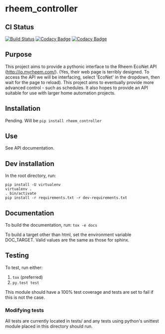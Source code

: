# rheem_controller

## CI Status

[![Build Status](https://travis-ci.org/spresse1/rheem_controller.svg?branch=master)](https://travis-ci.org/spresse1/rheem_controller)
[![Codacy Badge](https://api.codacy.com/project/badge/Coverage/442183750d6e495abfbc0eb5e21a2242)](https://www.codacy.com/app/spresse1/rheem_controller?utm_source=github.com&amp;utm_medium=referral&amp;utm_content=spresse1/rheem_controller&amp;utm_campaign=Badge_Coverage)
[![Codacy Badge](https://api.codacy.com/project/badge/grade/442183750d6e495abfbc0eb5e21a2242)](https://www.codacy.com/app/spresse1/rheem_controller)

## Purpose

This project aims to provide a pythonic interface to the Rheem EcoNet API (http://io.myrheem.com/).  (Yes, their web page is terribly designed.  To access the API we will be interfacing, select 'EcoNet' in the dropdown, then wait for the page to reload).  This project aims to eventually provide more advanced control - such as schedules.  It also hopes to provide an API suitable for use with larger home automation projects.

## Installation

Pending.  Will be `pip install rheem_controller`

## Use

See API documentation.

## Dev installation

In the root directory, run:
```shell
pip install -U virtualenv
virtualenv .
. bin/activate
pip install -r requirements.txt -r dev-requirements.txt
```

## Documentation
To build the documentation, run:
`tox -e docs`

To build a target other than html, set the environment variable DOC_TARGET.  Valid values are the same as those for sphinx.

## Testing
To test, run either:

1. `tox` (preferred)
2. `py.test test`

This module should have a 100% test coverage and tests are set to fail if this is not the case.

### Modifying tests

All tests are currently located in tests/ and any tests using python's unittest module placed in this directory should run.


